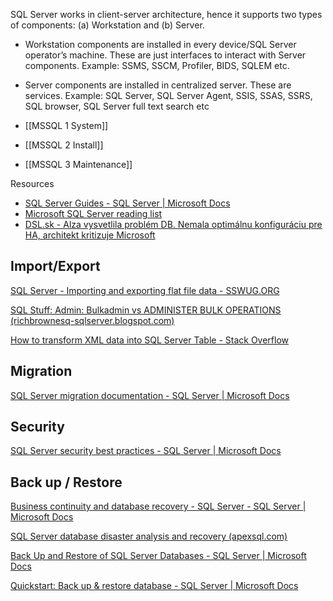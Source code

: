 SQL Server works in client-server architecture, hence it supports two types of components: (a) Workstation and (b) Server.

- Workstation components are installed in every device/SQL Server operator’s machine. These are just interfaces to interact with Server components. Example: SSMS, SSCM, Profiler, BIDS, SQLEM etc.
- Server components are installed in centralized server. These are services. Example: SQL Server, SQL Server Agent, SSIS, SSAS, SSRS, SQL browser, SQL Server full text search etc

- [[MSSQL 1 System]]
- [[MSSQL 2 Install]]
- [[MSSQL 3 Maintenance]]

Resources
- [SQL Server Guides - SQL Server | Microsoft Docs](https://docs.microsoft.com/en-us/sql/relational-databases/sql-server-guides?view=sql-server-ver15)
- [Microsoft SQL Server reading list](https://justdaveinfo.wordpress.com/category/general-dba-skills/)
- [DSL.sk - Alza vysvetlila problém DB. Nemala optimálnu konfiguráciu pre HA, architekt kritizuje Microsoft](https://www.dsl.sk/article.php?article=21331)


## Import/Export

[SQL Server - Importing and exporting flat file data - SSWUG.ORG](https://www.sswug.org/basitaalishanmasood-al-farooq/sql-server/sql-server-importing-and-exporting-flat-file-data/)

[SQL Stuff: Admin: Bulkadmin vs ADMINISTER BULK OPERATIONS (richbrownesq-sqlserver.blogspot.com)](http://richbrownesq-sqlserver.blogspot.com/2012/01/admin-bulkadmin-vs-administer-bulk.html)

[How to transform XML data into SQL Server Table - Stack Overflow](https://stackoverflow.com/questions/26388923/how-to-transform-xml-data-into-sql-server-table?noredirect=1&lq=1)

## Migration

[SQL Server migration documentation - SQL Server | Microsoft Docs](https://docs.microsoft.com/en-us/sql/sql-server/migrate/?view=sql-server-ver15)

## Security

[SQL Server security best practices - SQL Server | Microsoft Docs](https://docs.microsoft.com/en-us/sql/relational-databases/security/sql-server-security-best-practices?view=sql-server-ver15)


## Back up / Restore

[Business continuity and database recovery - SQL Server - SQL Server | Microsoft Docs](https://docs.microsoft.com/en-us/sql/database-engine/sql-server-business-continuity-dr?view=sql-server-ver15)

[SQL Server database disaster analysis and recovery (apexsql.com)](https://solutioncenter.apexsql.com/sql-server-database-disaster-analysis-and-recovery/)

[Back Up and Restore of SQL Server Databases - SQL Server | Microsoft Docs](https://docs.microsoft.com/en-us/sql/relational-databases/backup-restore/back-up-and-restore-of-sql-server-databases?view=sql-server-ver15)

[Quickstart: Back up & restore database - SQL Server | Microsoft Docs](https://docs.microsoft.com/en-us/sql/relational-databases/backup-restore/quickstart-backup-restore-database?view=sql-server-ver15)

